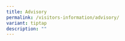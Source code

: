```yaml
---
title: Advisory
permalink: /visitors-information/advisory/
variant: tiptap
description: ""
---
```

<p></p>
